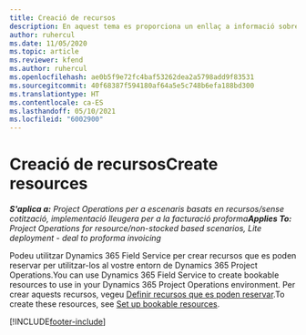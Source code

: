 ```yaml
---
title: Creació de recursos
description: En aquest tema es proporciona un enllaç a informació sobre la manera de crear recursos que es poden reservar.
author: ruhercul
ms.date: 11/05/2020
ms.topic: article
ms.reviewer: kfend
ms.author: ruhercul
ms.openlocfilehash: ae0b5f9e72fc4baf53262dea2a5798add9f83531
ms.sourcegitcommit: 40f68387f594180af64a5e5c748b6efa188bd300
ms.translationtype: HT
ms.contentlocale: ca-ES
ms.lasthandoff: 05/10/2021
ms.locfileid: "6002900"
---
```

# <a name="create-resources"></a><span data-ttu-id="dc8e8-103">Creació de recursos</span><span class="sxs-lookup"><span data-stu-id="dc8e8-103">Create resources</span></span>

<span data-ttu-id="dc8e8-104">_**S'aplica a:** Project Operations per a escenaris basats en recursos/sense cotització, implementació lleugera per a la facturació proforma_</span><span class="sxs-lookup"><span data-stu-id="dc8e8-104">_**Applies To:** Project Operations for resource/non-stocked based scenarios, Lite deployment - deal to proforma invoicing_</span></span>

<span data-ttu-id="dc8e8-105">Podeu utilitzar Dynamics 365 Field Service per crear recursos que es poden reservar per utilitzar-los al vostre entorn de Dynamics 365 Project Operations.</span><span class="sxs-lookup"><span data-stu-id="dc8e8-105">You can use Dynamics 365 Field Service to create bookable resources to use in your Dynamics 365 Project Operations environment.</span></span> <span data-ttu-id="dc8e8-106">Per crear aquests recursos, vegeu [Definir recursos que es poden reservar](/dynamics365/field-service/set-up-bookable-resources).</span><span class="sxs-lookup"><span data-stu-id="dc8e8-106">To create these resources, see [Set up bookable resources](/dynamics365/field-service/set-up-bookable-resources).</span></span>


[!INCLUDE[footer-include](../includes/footer-banner.md)]